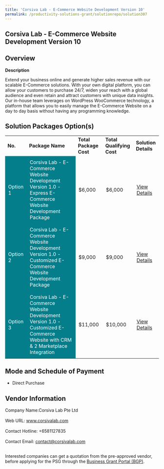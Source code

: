 ```yaml
---
title: 'Corsiva Lab - E-Commerce Website Development Version 10'
permalink: /productivity-solutions-grant/solutionrepo/solution307
---
```


## Corsiva Lab - E-Commerce Website Development Version 10

## Overview

**Description**

Extend your business online and generate higher sales revenue with our scalable E-Commerce solutions. With your own digital platform, you can allow your customers to purchase 24/7, widen your reach with a global audience and even retain and attract customers with unique data insights. Our in-house team leverages on WordPress WooCommerce technology, a platform that allows you to easily manage the E-Commerce Website on a day to day basis without having any programming knowledge.

## Solution Packages Option(s)

<table>
<tr>
<td><b>No.</b></td>
<td><b>Package Name</b></td>
<td><b>Total Package Cost</b></td>
<td><b>Total Qualifying Cost</b></td>
<td><b>Solution Details</b></td>
</tr>
<tr>
<td style='padding: 10px; background-color: #037E8A; color: #FFFFFF;'>Option 1</td>
<td style='padding: 10px; background-color: #037E8A; color: #FFFFFF;'>Corsiva Lab - E-Commerce Website Development Version 1.0  - Express E-Commerce Website Development Package</td>
<td style='padding: 10px;'>$6,000</td>
<td style='padding: 10px;'>$6,000</td>
<td style='padding: 10px;'><a href='https://www.gobusiness.gov.sg/images/psg/Desensitised_Corsiva_Annex_3_CR_wef_6_Jan_2022_Part_123.pdf' target='_blank'>View Details</a></td>
</tr>
<tr>
<td style='padding: 10px; background-color: #037E8A; color: #FFFFFF;'>Option 2</td>
<td style='padding: 10px; background-color: #037E8A; color: #FFFFFF;'>Corsiva Lab - E-Commerce Website Development Version 1.0  - Customized E-Commerce Website Development Package</td>
<td style='padding: 10px;'>$9,000</td>
<td style='padding: 10px;'>$9,000</td>
<td style='padding: 10px;'><a href='https://www.gobusiness.gov.sg/images/psg/Desensitised_Corsiva_Annex_3_CR_wef_6_Jan_2022_Part_456.pdf' target='_blank'>View Details</a></td>
</tr>
<tr>
<td style='padding: 10px; background-color: #037E8A; color: #FFFFFF;'>Option 3</td>
<td style='padding: 10px; background-color: #037E8A; color: #FFFFFF;'>Corsiva Lab - E-Commerce Website Development Version 1.0  - Customized E-Commerce Website with CRM & 2 Marketplace Integration</td>
<td style='padding: 10px;'>$11,000</td>
<td style='padding: 10px;'>$10,000</td>
<td style='padding: 10px;'><a href='https://www.gobusiness.gov.sg/images/psg/Desensitised_Corsiva_Annex_3_CR_wef_6_Jan_2022_Part_789.pdf' target='_blank'>View Details</a></td>
</tr>
</table>

## Mode and Schedule of Payment

 - Direct Purchase

## Vendor Information

 Company Name:Corsiva Lab Pte Ltd <br><br>Web URL: www.corsivalab.com <br><br>Contact Hotline: +6581127835 <br><br>Contact Email: contact@corsivalab.com <br><br>

Interested companies can get a quotation from the pre-approved vendor, before applying for the PSG through the <a href='https://www.businessgrants.gov.sg/' target='_blank' rel='noopener'>Business Grant Portal (BGP)</a>.

<script src="/jquery/resize-tables.js"></script>
